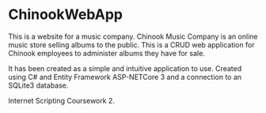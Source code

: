 # ChinookWebApp
This is a website for a music company. 
Chinook Music Company is an online music store  selling albums to the public. This is a CRUD web application for Chinook employees to administer albums they have for sale.

It has been created as a simple and intuitive application to use.
Created using C# and Entity Framework ASP-NETCore 3 and a connection to an SQLite3 database.

Internet Scripting Coursework 2. 
